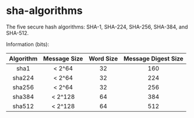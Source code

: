 # sha-algorithms
The five secure hash algorithms: SHA-1, SHA-224, SHA-256, SHA-384, and SHA-512.

Information (bits):

| Algorithm  |  Message Size  | Word Size  | Message Digest Size |
| :--------: | :------------: | :--------: | :-----------------: |
| sha1 | < 2^64 | 32 | 160 |
| sha224 | < 2^64 | 32 | 224 |
| sha256 | < 2^64 | 32 | 256 |
| sha384 | < 2^128 | 64 | 384 |
| sha512 | < 2^128 | 64 | 512 |
